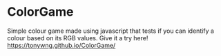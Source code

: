 # ColorGame
Simple colour game made using javascript that tests if you can identify a colour based on its RGB values.
Give it a try here! https://tonywng.github.io/ColorGame/

